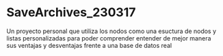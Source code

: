# SaveArchives_230317
Un proyecto personal que utiliza los nodos como una esuctura de nodos y listas personalizadas para poder comprender entender de mejor manera sus ventajas y desventajas frente a una base de datos real
